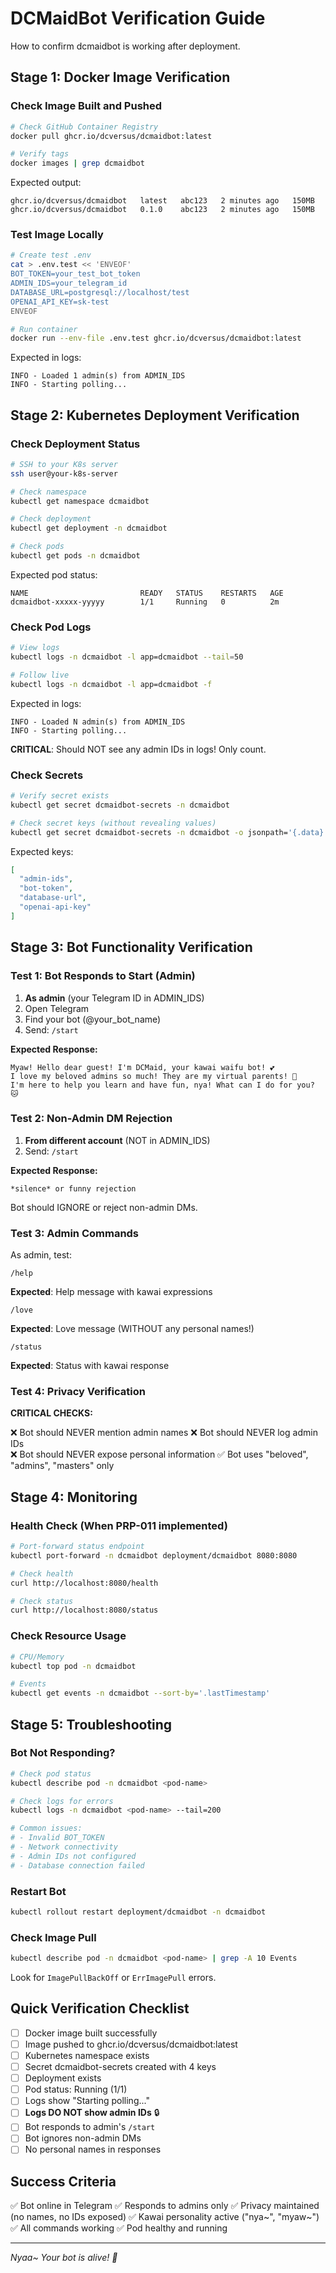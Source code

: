 # DCMaidBot Verification Guide

How to confirm dcmaidbot is working after deployment.

## Stage 1: Docker Image Verification

### Check Image Built and Pushed

```bash
# Check GitHub Container Registry
docker pull ghcr.io/dcversus/dcmaidbot:latest

# Verify tags
docker images | grep dcmaidbot
```

Expected output:
```
ghcr.io/dcversus/dcmaidbot   latest   abc123   2 minutes ago   150MB
ghcr.io/dcversus/dcmaidbot   0.1.0    abc123   2 minutes ago   150MB
```

### Test Image Locally

```bash
# Create test .env
cat > .env.test << 'ENVEOF'
BOT_TOKEN=your_test_bot_token
ADMIN_IDS=your_telegram_id
DATABASE_URL=postgresql://localhost/test
OPENAI_API_KEY=sk-test
ENVEOF

# Run container
docker run --env-file .env.test ghcr.io/dcversus/dcmaidbot:latest
```

Expected in logs:
```
INFO - Loaded 1 admin(s) from ADMIN_IDS
INFO - Starting polling...
```

## Stage 2: Kubernetes Deployment Verification

### Check Deployment Status

```bash
# SSH to your K8s server
ssh user@your-k8s-server

# Check namespace
kubectl get namespace dcmaidbot

# Check deployment
kubectl get deployment -n dcmaidbot

# Check pods
kubectl get pods -n dcmaidbot
```

Expected pod status:
```
NAME                         READY   STATUS    RESTARTS   AGE
dcmaidbot-xxxxx-yyyyy        1/1     Running   0          2m
```

### Check Pod Logs

```bash
# View logs
kubectl logs -n dcmaidbot -l app=dcmaidbot --tail=50

# Follow live
kubectl logs -n dcmaidbot -l app=dcmaidbot -f
```

Expected in logs:
```
INFO - Loaded N admin(s) from ADMIN_IDS
INFO - Starting polling...
```

**CRITICAL**: Should NOT see any admin IDs in logs! Only count.

### Check Secrets

```bash
# Verify secret exists
kubectl get secret dcmaidbot-secrets -n dcmaidbot

# Check secret keys (without revealing values)
kubectl get secret dcmaidbot-secrets -n dcmaidbot -o jsonpath='{.data}' | jq 'keys'
```

Expected keys:
```json
[
  "admin-ids",
  "bot-token",
  "database-url",
  "openai-api-key"
]
```

## Stage 3: Bot Functionality Verification

### Test 1: Bot Responds to Start (Admin)

1. **As admin** (your Telegram ID in ADMIN_IDS)
2. Open Telegram
3. Find your bot (@your_bot_name)
4. Send: `/start`

**Expected Response:**
```
Myaw! Hello dear guest! I'm DCMaid, your kawai waifu bot! 💕
I love my beloved admins so much! They are my virtual parents! 💖
I'm here to help you learn and have fun, nya! What can I do for you? 🐱
```

### Test 2: Non-Admin DM Rejection

1. **From different account** (NOT in ADMIN_IDS)
2. Send: `/start`

**Expected Response:**
```
*silence* or funny rejection
```

Bot should IGNORE or reject non-admin DMs.

### Test 3: Admin Commands

As admin, test:

```
/help
```

**Expected**: Help message with kawai expressions

```
/love
```

**Expected**: Love message (WITHOUT any personal names!)

```
/status
```

**Expected**: Status with kawai response

### Test 4: Privacy Verification

**CRITICAL CHECKS:**

❌ Bot should NEVER mention admin names
❌ Bot should NEVER log admin IDs  
❌ Bot should NEVER expose personal information
✅ Bot uses "beloved", "admins", "masters" only

## Stage 4: Monitoring

### Health Check (When PRP-011 implemented)

```bash
# Port-forward status endpoint
kubectl port-forward -n dcmaidbot deployment/dcmaidbot 8080:8080

# Check health
curl http://localhost:8080/health

# Check status
curl http://localhost:8080/status
```

### Check Resource Usage

```bash
# CPU/Memory
kubectl top pod -n dcmaidbot

# Events
kubectl get events -n dcmaidbot --sort-by='.lastTimestamp'
```

## Stage 5: Troubleshooting

### Bot Not Responding?

```bash
# Check pod status
kubectl describe pod -n dcmaidbot <pod-name>

# Check logs for errors
kubectl logs -n dcmaidbot <pod-name> --tail=200

# Common issues:
# - Invalid BOT_TOKEN
# - Network connectivity
# - Admin IDs not configured
# - Database connection failed
```

### Restart Bot

```bash
kubectl rollout restart deployment/dcmaidbot -n dcmaidbot
```

### Check Image Pull

```bash
kubectl describe pod -n dcmaidbot <pod-name> | grep -A 10 Events
```

Look for `ImagePullBackOff` or `ErrImagePull` errors.

## Quick Verification Checklist

- [ ] Docker image built successfully
- [ ] Image pushed to ghcr.io/dcversus/dcmaidbot:latest
- [ ] Kubernetes namespace exists
- [ ] Secret dcmaidbot-secrets created with 4 keys
- [ ] Deployment exists
- [ ] Pod status: Running (1/1)
- [ ] Logs show "Starting polling..."
- [ ] **Logs DO NOT show admin IDs** 🔒
- [ ] Bot responds to admin's `/start`
- [ ] Bot ignores non-admin DMs
- [ ] No personal names in responses

## Success Criteria

✅ Bot online in Telegram
✅ Responds to admins only
✅ Privacy maintained (no names, no IDs exposed)
✅ Kawai personality active ("nya~", "myaw~")
✅ All commands working
✅ Pod healthy and running

---

*Nyaa~ Your bot is alive! 🎀*
